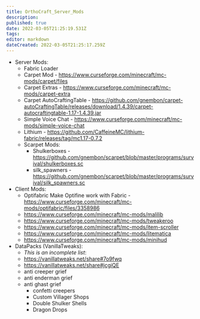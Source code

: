 ```yaml
---
title: OrthoCraft_Server_Mods
description: 
published: true
date: 2022-03-05T21:25:19.531Z
tags: 
editor: markdown
dateCreated: 2022-03-05T21:25:17.259Z
---
```


- Server Mods:
	- Fabric Loader
	- Carpet Mod - https://www.curseforge.com/minecraft/mc-mods/carpet/files
	- Carpet Extras - https://www.curseforge.com/minecraft/mc-mods/carpet-extra
	- Carpet AutoCraftingTable - https://github.com/gnembon/carpet-autoCraftingTable/releases/download/1.4.39/carpet-autocraftingtable-1.17-1.4.39.jar
	- Simple Voice Chat - https://www.curseforge.com/minecraft/mc-mods/simple-voice-chat
	- Lithium - https://github.com/CaffeineMC/lithium-fabric/releases/tag/mc1.17-0.7.2
	- Scarpet Mods:
		- Shulkerboxes - https://github.com/gnembon/scarpet/blob/master/programs/survival/shulkerboxes.sc
		- silk_spawners - https://github.com/gnembon/scarpet/blob/master/programs/survival/silk_spawners.sc
- Client Mods:
	- Optifabric Make Optifine work with Fabric - https://www.curseforge.com/minecraft/mc-mods/optifabric/files/3358986
	- https://www.curseforge.com/minecraft/mc-mods/malilib
	- https://www.curseforge.com/minecraft/mc-mods/tweakeroo
	- https://www.curseforge.com/minecraft/mc-mods/item-scroller
	- https://www.curseforge.com/minecraft/mc-mods/litematica
	- https://www.curseforge.com/minecraft/mc-mods/minihud
- DataPacks (VanillaTweaks):
	- *This is an incomplete list*:
	- https://vanillatweaks.net/share#7o9fwq
	- https://vanillatweaks.net/share#jcgiQE
	- anti creeper grief
	- anti enderman grief
	- anti ghast grief
		- confetti creepers
		- Custom Villager Shops
		- Double Shulker Shells
		- Dragon Drops